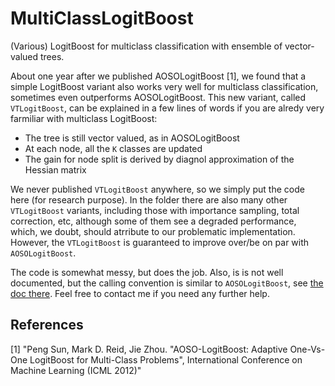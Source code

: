 MultiClassLogitBoost
==============
(Various) LogitBoost for multiclass classification with ensemble of vector-valued trees.

About one year after we published AOSOLogitBoost [1], we found that a simple LogitBoost variant also works very well for multiclass classification, sometimes even outperforms AOSOLogitBoost. This new variant, called `VTLogitBoost`, can be explained in a few lines of words if you are alredy very farmiliar with multiclass LogitBoost:

* The tree is still vector valued, as in AOSOLogitBoost
* At each node, all the `K` classes are updated
* The gain for node split is derived by diagnol approximation of the Hessian matrix

We never published `VTLogitBoost` anywhere, so we simply put the code here (for research purpose). In the folder there are also many other `VTLogitBoost` variants, including those with importance sampling, total correction, etc, although some of them see a degraded performance, which, we doubt, should atrribute to our problematic implementation. However, the `VTLogitBoost` is guaranteed to  improve over/be on par with `AOSOLogitBoost`. 

The code is somewhat messy, but does the job. Also, is is not well documented, but the calling convention is similar to `AOSOLogitBoost`, see [the doc there](https://github.com/pengsun/AOSOLogitBoost.git). Feel free to contact me if you need any further help.

References
----------
[1] "Peng Sun, Mark D. Reid, Jie Zhou. "AOSO-LogitBoost: Adaptive One-Vs-One LogitBoost for Multi-Class Problems", International Conference on Machine Learning (ICML 2012)"
